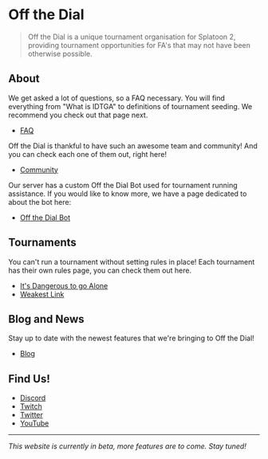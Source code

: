 # Off the Dial
> Off the Dial is a unique tournament organisation for Splatoon 2, providing tournament opportunities for FA's that may not have been otherwise possible.

## About
We get asked a lot of questions, so a FAQ necessary. You will find everything from "What is IDTGA" to definitions of tournament seeding. We recommend you check out that page next.
- [FAQ](faq)

Off the Dial is thankful to have such an awesome team and community! And you can check each one of them out, right here!
- [Community](community)

Our server has a custom Off the Dial Bot used for tournament running assistance. If you would like to know more, we have a page dedicated to about the bot here:
- [Off the Dial Bot](bot)

## Tournaments
You can't run a tournament without setting rules in place! Each tournament has their own rules page, you can check them out here.
- [It's Dangerous to go Alone](idtga)
- [Weakest Link](wl)

## Blog and News
Stay up to date with the newest features that we're bringing to Off the Dial!
- [Blog](blog)

## Find Us!
* [Discord](https://discord.gg/xWkx8SZ)
* [Twitch](https://twitch.tv/offthedial)
* [Twitter](https://twitter.com/off_the_dial)
* [YouTube](https://www.youtube.com/channel/UCjFqnfg0CKsnQ8ag1MfNtuQ)

---

*This website is currently in beta, more features are to come. Stay tuned!*
